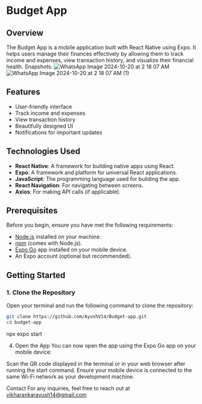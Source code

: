 # Budget App

## Overview

The Budget App is a mobile application built with React Native using Expo. It helps users manage their finances effectively by allowing them to track income and expenses, view transaction history, and visualize their financial health.
Snapshots:
![WhatsApp Image 2024-10-20 at 2 18 07 AM](https://github.com/user-attachments/assets/1841cbb4-612f-4f43-b0c2-40aabb962f17)
![WhatsApp Image 2024-10-20 at 2 18 07 AM (1)](https://github.com/user-attachments/assets/bdae40b1-9de5-44b1-9b86-429938999fe6)



## Features

- User-friendly interface
- Track income and expenses
- View transaction history
- Beautifully designed UI
- Notifications for important updates

## Technologies Used

- **React Native**: A framework for building native apps using React.
- **Expo**: A framework and platform for universal React applications.
- **JavaScript**: The programming language used for building the app.
- **React Navigation**: For navigating between screens.
- **Axios**: For making API calls (if applicable).

## Prerequisites

Before you begin, ensure you have met the following requirements:

- [Node.js](https://nodejs.org/) installed on your machine.
- [npm](https://www.npmjs.com/) (comes with Node.js).
- [Expo Go](https://expo.dev/client) app installed on your mobile device.
- An Expo account (optional but recommended).

## Getting Started

### 1. Clone the Repository

Open your terminal and run the following command to clone the repository:

```bash
git clone https://github.com/AyushV14/Budget-app.git
cd budget-app
```

npx expo start

4. Open the App
   You can now open the app using the Expo Go app on your mobile device:

Scan the QR code displayed in the terminal or in your web browser after running the start command.
Ensure your mobile device is connected to the same Wi-Fi network as your development machine.

Contact
For any inquiries, feel free to reach out at vikharankarayush14@gmail.com
